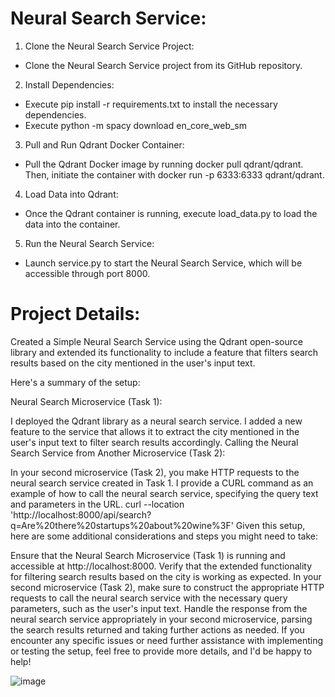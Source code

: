 # Neural Search Service:

1) Clone the Neural Search Service Project:
* Clone the Neural Search Service project from its GitHub repository.

2) Install Dependencies:
* Execute pip install -r requirements.txt to install the necessary dependencies.
* Execute python -m spacy download en_core_web_sm


3) Pull and Run Qdrant Docker Container:
* Pull the Qdrant Docker image by running docker pull qdrant/qdrant. Then, initiate the container with docker run -p 6333:6333 qdrant/qdrant.

4) Load Data into Qdrant:
* Once the Qdrant container is running, execute load_data.py to load the data into the container.

5) Run the Neural Search Service:
* Launch service.py to start the Neural Search Service, which will be accessible through port 8000.

# Project Details:
Created a Simple Neural Search Service using the Qdrant open-source library and extended its functionality to include a feature that filters search results based on the city mentioned in the user's input text.

Here's a summary of the setup:

Neural Search Microservice (Task 1):

I deployed the Qdrant library as a neural search service.
I added a new feature to the service that allows it to extract the city mentioned in the user's input text to filter search results accordingly.
Calling the Neural Search Service from Another Microservice (Task 2):

In your second microservice (Task 2), you make HTTP requests to the neural search service created in Task 1.
I provide a CURL command as an example of how to call the neural search service, specifying the query text and parameters in the URL.
curl --location 'http://localhost:8000/api/search?q=Are%20there%20startups%20about%20wine%3F'
Given this setup, here are some additional considerations and steps you might need to take:

Ensure that the Neural Search Microservice (Task 1) is running and accessible at http://localhost:8000.
Verify that the extended functionality for filtering search results based on the city is working as expected.
In your second microservice (Task 2), make sure to construct the appropriate HTTP requests to call the neural search service with the necessary query parameters, such as the user's input text.
Handle the response from the neural search service appropriately in your second microservice, parsing the search results returned and taking further actions as needed.
If you encounter any specific issues or need further assistance with implementing or testing the setup, feel free to provide more details, and I'd be happy to help!

![image](https://github.com/ShakuriAvi/Ai-Chatbot/assets/65177459/d52abea1-024d-410d-bc9b-5d5ebbf0ebed)

  
